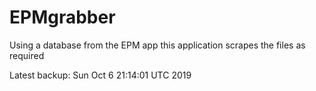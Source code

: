 # EPMgrabber
Using a database from the EPM app this application scrapes the files as required


Latest backup: Sun Oct 6 21:14:01 UTC 2019
